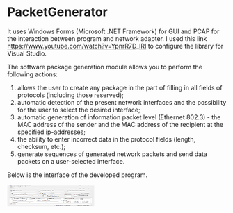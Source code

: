 # PacketGenerator

It uses Windows Forms (Microsoft .NET Framework) for GUI and PCAP for the interaction between program and network adapter. I used this link https://www.youtube.com/watch?v=YpnrR7D_lRI to configure the library for Visual Studio.

The software package generation module allows you to perform the following actions:<br>
1. allows the user to create any package in the part of filling in all fields of protocols (including those reserved);<br>
2. automatic detection of the present network interfaces and the possibility for the user to select the desired interface;<br>
3. automatic generation of information packet level (Ethernet 802.3) - the MAC address of the sender and the MAC address of the recipient at the specified ip-addresses;<br>
4. the ability to enter incorrect data in the protocol fields (length, checksum, etc.);<br>
5. generate sequences of generated network packets and send data packets on a user-selected interface.<br>

Below is the interface of the developed program.


<img src="screens/1.png" width="200" height="50"/>
